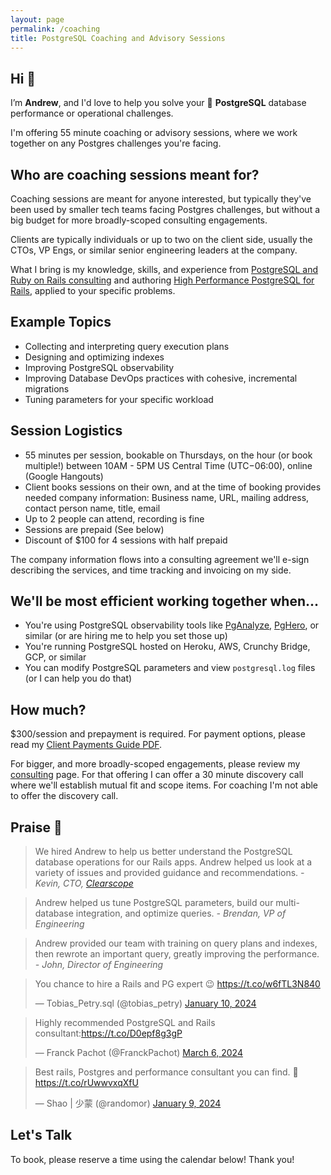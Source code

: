 ```yaml
---
layout: page
permalink: /coaching
title: PostgreSQL Coaching and Advisory Sessions
---
```


## Hi 👋
I’m **Andrew**, and I'd love to help you solve your 🐘 **PostgreSQL** database performance or operational challenges.

I'm offering 55 minute coaching or advisory sessions, where we work together on any Postgres challenges you're facing.

## Who are coaching sessions meant for?
Coaching sessions are meant for anyone interested, but typically they've been used by smaller tech teams facing Postgres challenges, but without a big budget for more broadly-scoped consulting engagements.

Clients are typically individuals or up to two on the client side, usually the CTOs, VP Engs, or similar senior engineering leaders at the company.

What I bring is my knowledge, skills, and experience from [PostgreSQL and Ruby on Rails consulting](/consulting) and authoring [High Performance PostgreSQL for Rails](/pgrailsbook), applied to your specific problems.

## Example Topics

- Collecting and interpreting query execution plans
- Designing and optimizing indexes
- Improving PostgreSQL observability
- Improving Database DevOps practices with cohesive, incremental migrations
- Tuning parameters for your specific workload

## Session Logistics

- 55 minutes per session, bookable on Thursdays, on the hour (or book multiple!) between 10AM - 5PM US Central Time (UTC−06:00), online (Google Hangouts)
- Client books sessions on their own, and at the time of booking provides needed company information: Business name, URL, mailing address, contact person name, title, email
- Up to 2 people can attend, recording is fine
- Sessions are prepaid (See below)
- Discount of $100 for 4 sessions with half prepaid

The company information flows into a consulting agreement we'll e-sign describing the services, and time tracking and invoicing on my side.

## We'll be most efficient working together when...

- You're using PostgreSQL observability tools like [PgAnalyze](https://pganalyze.com), [PgHero](https://github.com/ankane/pghero), or similar (or are hiring me to help you set those up)
- You're running PostgreSQL hosted on Heroku, AWS, Crunchy Bridge, GCP, or similar
- You can modify PostgreSQL parameters and view `postgresql.log` files (or I can help you do that)

## How much?

$300/session and prepayment is required. For payment options, please read my [Client Payments Guide PDF](client-payments-guide.pdf).

For bigger, and more broadly-scoped engagements, please review my [consulting](/consulting) page. For that offering I can offer a 30 minute discovery call where we'll establish mutual fit and scope items. For coaching I'm not able to offer the discovery call.


## Praise 🤝
> We hired Andrew to help us better understand the PostgreSQL database operations for our Rails apps. Andrew helped us look at a variety of issues and provided guidance and recommendations.
<cite>- Kevin, CTO, [Clearscope](https://www.clearscope.io)</cite>

> Andrew helped us tune PostgreSQL parameters, build our multi-database integration, and optimize queries.
<cite>- Brendan, VP of Engineering</cite>

> Andrew provided our team with training on query plans and indexes, then rewrote an important query, greatly improving the performance.
<cite>- John, Director of Engineering</cite>

<blockquote class="twitter-tweet"><p lang="en" dir="ltr">You chance to hire a Rails and PG expert 😉 <a href="https://t.co/w6fTL3N840">https://t.co/w6fTL3N840</a></p>&mdash; Tobias_Petry.sql (@tobias_petry) <a href="https://twitter.com/tobias_petry/status/1745138817521066481?ref_src=twsrc%5Etfw">January 10, 2024</a></blockquote> <script async src="https://platform.twitter.com/widgets.js" charset="utf-8"></script>
<blockquote class="twitter-tweet"><p lang="en" dir="ltr">Highly recommended PostgreSQL and Rails consultant:<a href="https://t.co/D0epf8g3gP">https://t.co/D0epf8g3gP</a></p>&mdash; Franck Pachot (@FranckPachot) <a href="https://twitter.com/FranckPachot/status/1765481120756322313?ref_src=twsrc%5Etfw">March 6, 2024</a></blockquote> <script async src="https://platform.twitter.com/widgets.js" charset="utf-8"></script>
<blockquote class="twitter-tweet"><p lang="en" dir="ltr">Best rails, Postgres and performance consultant you can find. 🚀 <a href="https://t.co/rUwwvxqXfU">https://t.co/rUwwvxqXfU</a></p>&mdash; Shao | 少蒙 (@randomor) <a href="https://twitter.com/randomor/status/1744804349602304005?ref_src=twsrc%5Etfw">January 9, 2024</a></blockquote> <script async src="https://platform.twitter.com/widgets.js" charset="utf-8"></script>

## Let's Talk

To book, please reserve a time using the calendar below! Thank you!

<!-- Calendly inline widget begin -->
<div class="calendly-inline-widget" data-url="https://calendly.com/andatki/coaching?hide_gdpr_banner=1" style="min-width:320px;height:700px;"></div>
<script type="text/javascript" src="https://assets.calendly.com/assets/external/widget.js" async></script>
<!-- Calendly inline widget end -->
